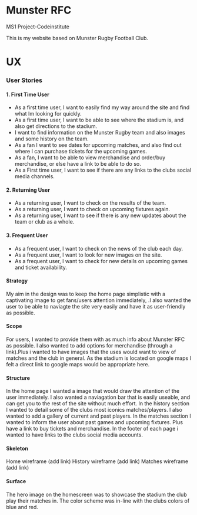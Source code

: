 # Munster RFC

MS1 Project-Codeinstitute

This is my website based on Munster Rugby Football Club.

# UX

### **User Stories**

#### 1. First Time User

- As a first time user, I want to easily find my way around the site and find what Im looking for quickly.
- As a first time user, I want to be able to see where the stadium is, and also get directions to the stadium.
- I want to find information on the Munster Rugby team and also images and some history on the team.
- As a fan I want to see dates for upcoming matches, and also find out where I can purchase tickets for the upcoming games.
- As a fan, I want to be able to view merchandise and order/buy merchandise, or else have a link to be able to do so.
- As a First time user, I want to see if there are any links to the clubs social media channels.


#### 2. Returning User

- As a returning user, I want to check on the results of the team.
- As a returning user, I want to check on upcoming fixtures again.
- As a returning user, I want to see if there is any new updates about the team or club as a whole.


#### 3. Frequent User

- As a frequent user, I want to check on the news of the club each day.
- As a frequent user, I want to look for new images on the site.
- As a frequent user, I want to check for new details on upcoming games and ticket availability.

#### Strategy

My aim in the design was to keep the home page simplistic with a captivating image to get fans/users attention immediately,
.I also wanted the user to be able to naviagte the site very easily and have it as user-friendly as possible.

#### Scope

For users, I wanted to provide them with as much info about Munster RFC as possible.
I also wanted to add options for merchandise (through a link).Plus i wanted to have images that the uses would
want to view of matches and the club in general. As the stadium is located on google maps I felt a direct link to google
maps would be appropriate here.

#### Structure

In the home page I wanted a image that would draw the attention of the user immediately. I also wanted a naviagation bar that is easily useable,
and can get you to the rest of the site without much effort.
In the history section I wanted to detail some of the clubs most iconics matches/players.
I also wanted to add a gallery of current and past players.
In the matches section I wanted to inform the user about past games and upcoming fixtures.
Plus have a link to buy tickets and merchandise. 
In the footer of each page i wanted to have links to the clubs social media accounts.

#### Skeleton

Home wireframe (add link)
History wireframe (add link)
Matches wireframe (add link)

#### Surface

The hero image on the homescreen was to showcase the stadium
the club play their matches in. The color scheme was in-line 
with the clubs colors of blue and red.

